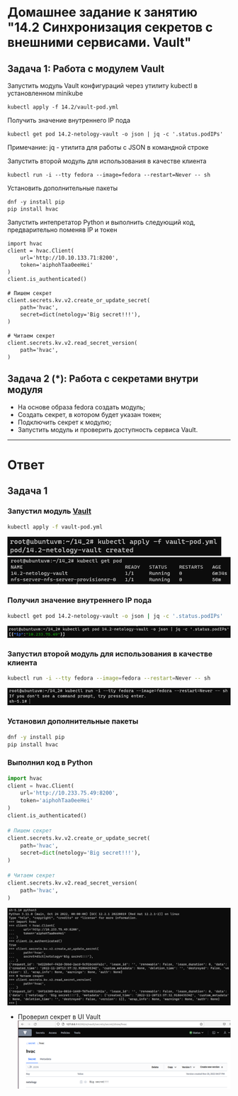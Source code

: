 # Домашнее задание к занятию "14.2 Синхронизация секретов с внешними сервисами. Vault"

## Задача 1: Работа с модулем Vault

Запустить модуль Vault конфигураций через утилиту kubectl в установленном minikube

```
kubectl apply -f 14.2/vault-pod.yml
```

Получить значение внутреннего IP пода

```
kubectl get pod 14.2-netology-vault -o json | jq -c '.status.podIPs'
```

Примечание: jq - утилита для работы с JSON в командной строке

Запустить второй модуль для использования в качестве клиента

```
kubectl run -i --tty fedora --image=fedora --restart=Never -- sh
```

Установить дополнительные пакеты

```
dnf -y install pip
pip install hvac
```

Запустить интепретатор Python и выполнить следующий код, предварительно
поменяв IP и токен

```
import hvac
client = hvac.Client(
    url='http://10.10.133.71:8200',
    token='aiphohTaa0eeHei'
)
client.is_authenticated()

# Пишем секрет
client.secrets.kv.v2.create_or_update_secret(
    path='hvac',
    secret=dict(netology='Big secret!!!'),
)

# Читаем секрет
client.secrets.kv.v2.read_secret_version(
    path='hvac',
)
```

## Задача 2 (*): Работа с секретами внутри модуля

* На основе образа fedora создать модуль;
* Создать секрет, в котором будет указан токен;
* Подключить секрет к модулю;
* Запустить модуль и проверить доступность сервиса Vault.

---

# Ответ

## Задача 1

### Запустил модуль [Vault](14.2-kub-vault/src/vault-pod.yml)

```bash
kubectl apply -f vault-pod.yml
```  
![img.png](14.2-kub-vault/img/img.png)  
![img_1.png](14.2-kub-vault/img/img_1.png)  

### Получил значение внутреннего IP пода

```bash
kubectl get pod 14.2-netology-vault -o json | jq -c '.status.podIPs'
```  
![img_2.png](14.2-kub-vault/img/img_2.png)  

### Запустил второй модуль для использования в качестве клиента

```bash
kubectl run -i --tty fedora --image=fedora --restart=Never -- sh
```  
![img_3.png](14.2-kub-vault/img/img_3.png)  

### Установил дополнительные пакеты

```bash
dnf -y install pip
pip install hvac
```  

### Выполнил код в Python

```python
import hvac
client = hvac.Client(
    url='http://10.233.75.49:8200',
    token='aiphohTaa0eeHei'
)
client.is_authenticated()

# Пишем секрет
client.secrets.kv.v2.create_or_update_secret(
    path='hvac',
    secret=dict(netology='Big secret!!!'),
)

# Читаем секрет
client.secrets.kv.v2.read_secret_version(
    path='hvac',
)
```  
![img_4.png](14.2-kub-vault/img/img_4.png)  

- Проверил секрет в UI Vault  
    ![img_5.png](14.2-kub-vault/img/img_5.png)  